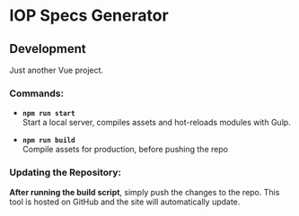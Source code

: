 # IOP Specs Generator

## Development

Just another Vue project.

### Commands:

- **`npm run start`**  
   Start a local server, compiles assets and hot-reloads modules with Gulp.

- **`npm run build`**  
   Compile assets for production, before pushing the repo

### Updating the Repository:

**After running the build script**, simply push the changes to the repo.
This tool is hosted on GitHub and the site will automatically update.
